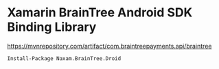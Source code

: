 # Xamarin BrainTree Android SDK Binding Library
https://mvnrepository.com/artifact/com.braintreepayments.api/braintree

```
Install-Package Naxam.BrainTree.Droid
```